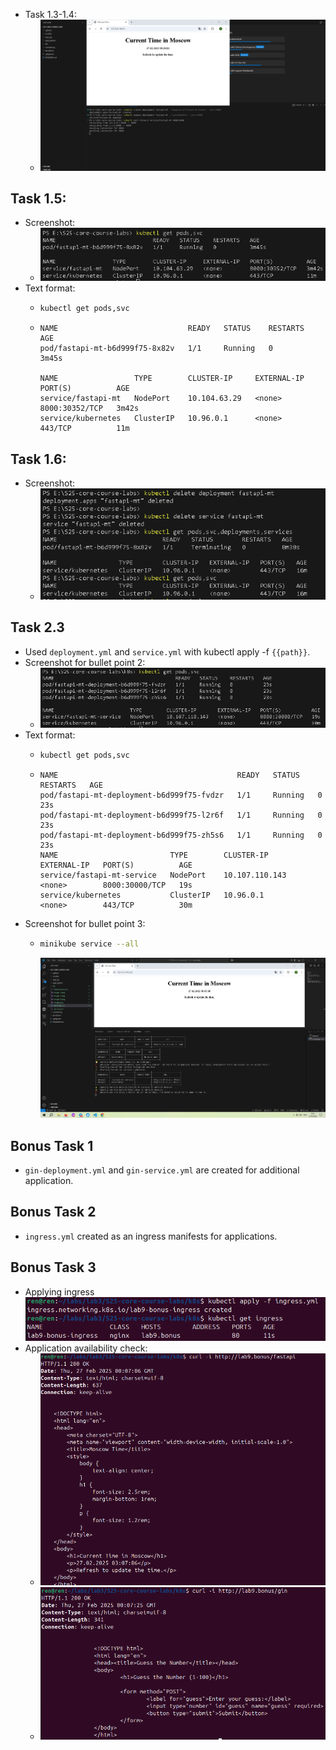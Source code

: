 - Task 1.3-1.4:
    - ![alt text](image.png)

## Task 1.5:
- Screenshot:
    - ![alt text](image-1.png)
- Text format:
    - ```bash
      kubectl get pods,svc
      ```
    - ```text
      NAME                             READY   STATUS    RESTARTS   AGE
      pod/fastapi-mt-b6d999f75-8x82v   1/1     Running   0          3m45s
  
      NAME                 TYPE        CLUSTER-IP     EXTERNAL-IP   PORT(S)          AGE  
      service/fastapi-mt   NodePort    10.104.63.29   <none>        8000:30352/TCP   3m42s
      service/kubernetes   ClusterIP   10.96.0.1      <none>        443/TCP          11m
      ```

## Task 1.6:
- Screenshot:
    - ![alt text](image-2.png)

## Task 2.3
- Used `deployment.yml` and `service.yml` with kubectl apply -f `{{path}}`.
- Screenshot for bullet point 2:
    - ![alt text](image-3.png)
- Text format:
    - ```bash
      kubectl get pods,svc
      ```
    - ```text
      NAME                                        READY   STATUS    RESTARTS   AGE
      pod/fastapi-mt-deployment-b6d999f75-fvdzr   1/1     Running   0          23s
      pod/fastapi-mt-deployment-b6d999f75-l2r6f   1/1     Running   0          23s
      pod/fastapi-mt-deployment-b6d999f75-zh5s6   1/1     Running   0          23s  
      NAME                         TYPE        CLUSTER-IP       EXTERNAL-IP   PORT(S)          AGE
      service/fastapi-mt-service   NodePort    10.107.110.143   <none>        8000:30000/TCP   19s
      service/kubernetes           ClusterIP   10.96.0.1        <none>        443/TCP          30m
      ```
- Screenshot for bullet point 3:
    - ```bash
      minikube service --all
      ```
      ![alt text](image-4.png)

## Bonus Task 1
- `gin-deployment.yml` and `gin-service.yml` are created for additional application.

## Bonus Task 2
- `ingress.yml` created as an ingress manifests for applications.

## Bonus Task 3
- Applying ingress ![alt text](image-5.png)
- Application availability check:
    - ![alt text](image-6.png) 
    - ![alt text](image-7.png)